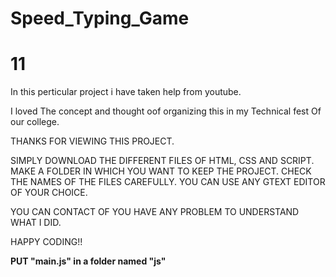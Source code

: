 # Speed_Typing_Game
# 11

In this perticular project i have taken help from youtube.

I loved The concept and thought oof organizing this in my Technical fest Of our college.

THANKS FOR VIEWING THIS PROJECT.

SIMPLY DOWNLOAD THE DIFFERENT FILES OF HTML, CSS AND SCRIPT. MAKE A FOLDER IN WHICH YOU WANT TO KEEP THE PROJECT. CHECK THE NAMES OF THE FILES CAREFULLY. YOU CAN USE ANY GTEXT EDITOR OF YOUR CHOICE.

YOU CAN CONTACT OF YOU HAVE ANY PROBLEM TO UNDERSTAND WHAT I DID.

HAPPY CODING!!

**PUT "main.js" in a folder named "js"**
